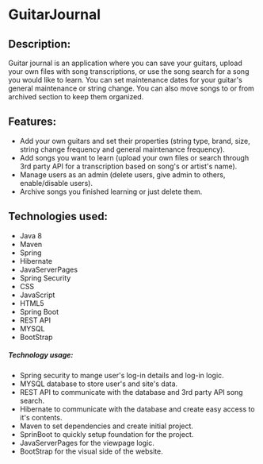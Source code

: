 # GuitarJournal

## Description:
Guitar journal is an application where you can save your guitars, upload your own files with song transcriptions, or use the song search for a song you would like to learn.
You can set maintenance dates for your guitar's general maintenance or string change.
You can also move songs to or from archived section to keep them organized.

## Features:
- Add your own guitars and set their properties (string type, brand, size, string change frequency and general maintenance frequency).
- Add songs you want to learn (upload your own files or search through 3rd party API for a transcription based on song's or artist's name).
- Manage users as an admin (delete users, give admin to others, enable/disable users).
- Archive songs you finished learning or just delete them.

## Technologies used:
- Java 8
- Maven
- Spring
- Hibernate
- JavaServerPages
- Spring Security
- CSS
- JavaScript
- HTML5
- Spring Boot
- REST API
- MYSQL
- BootStrap

##### Technology usage:
- Spring security to mange user's log-in details and log-in logic.
- MYSQL database to store user's and site's data.
- REST API to communicate with the database and 3rd party API song search.
- Hibernate to communicate with the database and create easy access to it's contents.
- Maven to set dependencies and create initial project.
- SprinBoot to quickly setup foundation for the project.
- JavaServerPages for the viewpage logic.
- BootStrap for the visual side of the website.

